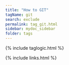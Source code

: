 ```yaml
---
title: "How to GIT"
tagName: git
search: exclude
permalink: tag_git.html
sidebar: mydoc_sidebar
folder: tags
---
```

{% include taglogic.html %}

{% include links.html %}
